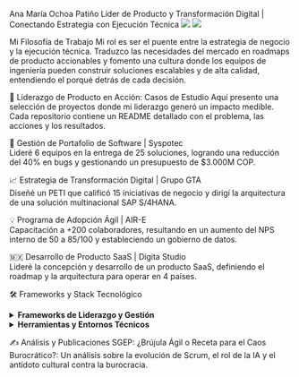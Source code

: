 Ana María Ochoa Patiño
Líder de Producto y Transformación Digital | Conectando Estrategia con Ejecución Técnica
<img src="https://img.shields.io/badge/LinkedIn-0077B5?style=for-the-badge&logo=linkedin&logoColor=white" />
<img src="https://img.shields.io/badge/Email-D14836?style=for-the-badge&logo=gmail&logoColor=white" />

Mi Filosofía de Trabajo
Mi rol es ser el puente entre la estrategia de negocio y la ejecución técnica. Traduzco las necesidades del mercado en roadmaps de producto accionables y fomento una cultura donde los equipos de ingeniería pueden construir soluciones escalables y de alta calidad, entendiendo el porqué detrás de cada decisión.

🚀 Liderazgo de Producto en Acción: Casos de Estudio
Aquí presento una selección de proyectos donde mi liderazgo generó un impacto medible. Cada repositorio contiene un README detallado con el problema, las acciones y los resultados.

💼 Gestión de Portafolio de Software | Syspotec
<br> Lideré 6 equipos en la entrega de 25 soluciones, logrando una reducción del 40% en bugs y gestionando un presupuesto de $3.000M COP.

📈 Estrategia de Transformación Digital | Grupo GTA
<br> Diseñé un PETI que calificó 15 iniciativas de negocio y dirigí la arquitectura de una solución multinacional SAP S/4HANA.

💡 Programa de Adopción Ágil | AIR-E
<br> Capacitación a +200 colaboradores, resultando en un aumento del NPS interno de 50 a 85/100 y estableciendo un gobierno de datos.

🇲🇽 Desarrollo de Producto SaaS | Digita Studio
<br> Lideré la concepción y desarrollo de un producto SaaS, definiendo el roadmap y la arquitectura para operar en 4 países.

🛠️ Frameworks y Stack Tecnológico
<details>
<summary><strong>Frameworks de Liderazgo y Gestión</strong></summary>
<p align="left">
<img src="https://www.google.com/search?q=https://img.shields.io/badge/Agile-D06026%3Fstyle%3Dfor-the-badge" title="Agile" />
<img src="https://www.google.com/search?q=https://img.shields.io/badge/Scrum-0052CC%3Fstyle%3Dfor-the-badge" title="Scrum" />
<img src="https://www.google.com/search?q=https://img.shields.io/badge/Kanban-7A58B2%3Fstyle%3Dfor-the-badge" title="Kanban" />
<img src="https://www.google.com/search?q=https://img.shields.io/badge/PMBOK-A4193D%3Fstyle%3Dfor-the-badge" title="Gestión de Proyectos (PMI/Híbridas)" />
<img src="https://www.google.com/search?q=https://img.shields.io/badge/Design%2520Thinking-4A4A4A%3Fstyle%3Dfor-the-badge" title="Design Thinking" />
</p>
</details>

<details>
<summary><strong>Herramientas y Entornos Técnicos</strong></summary>
<p align="left">
<img src="https://img.shields.io/badge/Jira-0052CC?style=for-the-badge&logo=Jira&logoColor=white" title="Jira" />
<img src="https://www.google.com/search?q=https://img.shields.io/badge/Azure_DevOps-0078D7%3Fstyle%3Dfor-the-badge%26logo%3Dazuredevops%26logoColor%3Dwhite" title="Azure DevOps" />
<img src="https://www.google.com/search?q=https://img.shields.io/badge/Power_BI-F2C811%3Fstyle%3Dfor-the-badge%26logo%3Dpowerbi%26logoColor%3Dblack" title="Power BI" />
<img src="https://img.shields.io/badge/Figma-F24E1E?style=for-the-badge&logo=figma&logoColor=white" title="Figma" />
<img src="https://img.shields.io/badge/Notion-000000?style=for-the-badge&logo=notion&logoColor=white" title="Notion" />
<br>
<img src="https://www.google.com/search?q=https://img.shields.io/badge/Cloud-008FD3%3Fstyle%3Dfor-the-badge%26logo%3Dicloud%26logoColor%3Dwhite" title="Conceptos de Cloud (AWS/Azure)" />
<img src="https://www.google.com/search?q=https://img.shields.io/badge/APIs-FB6E3C%3Fstyle%3Dfor-the-badge" title="Diseño y Consumo de APIs REST" />
<img src="https://www.google.com/search?q=https://img.shields.io/badge/DevOps-0078D7%3Fstyle%3Dfor-the-badge" title="Fundamentos de DevOps" />
<img src="https://www.google.com/search?q=https://img.shields.io/badge/SAP%2520S/4HANA-0FAAFF%3Fstyle%3Dfor-the-badge%26logo%3Dsap%26logoColor%3Dwhite" title="SAP S/4HANA (Funcional/Arquitectura)" />
</p>
</details>

✍️ Análisis y Publicaciones
SGEP: ¿Brújula Ágil o Receta para el Caos Burocrático?: Un análisis sobre la evolución de Scrum, el rol de la IA y el antídoto cultural contra la burocracia.
